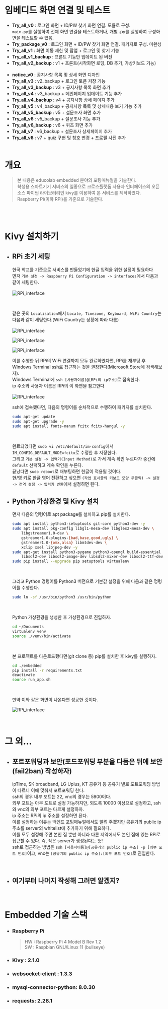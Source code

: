 # 임베디드 화면 연결 및 테스트

-   **Try_all_v0** : 로그인 화면 + ID/PW 찾기 화면 연결. 모듈로 구성. <br>
    `main.py`를 실행하여 전체 화면 연결을 테스트하거나, 개별 .py를 실행하여 구성화면을 테스트할 수 있음.<br>
-   **Try_package_v0** : 로그인 화면 + ID/PW 찾기 화면 연결. 패키지로 구성. 미완성<br>
-   **Try_all_v1** : 화면 이동 제한 및 팝업 + 로그인 및 찾기 기능 <br>
-   **Try_all_v1_backup** : 프론트 기능만 업데이트 된 버전<br>
-   **Try_all_v2_backup** : v1 + 프론트(시작화면 로딩, DB 추가, 가상키보드 기능)<br>
    <br>
-   **notice_v0** : 공지사항 목록 및 상세 화면 디자인<br>
-   **Try_all_v3** : v2_backup + 로그인 토큰 저장 기능<br>
-   **Try_all_v3_backup** : v3 + 공지사항 목록 화면 추가<br>
-   **Try_all_v4** : v3_backup + 메인페이지 업데이트 기능 추가 <br>
-   **Try_all_v4_backup** : v4 + 공지사항 상세 페이지 추가<br>
-   **Try_all_v5** : v4_backup + 공지사항 목록 및 상세내용 보기 기능 추가 <br>
-   **Try_all_v5_backup** : v5 + 설문조사 화면 추가<br>
-   **Try_all_v6** : v5_backup + 설문조사 기능 추가<br>
-   **Try_all_v6_backup** : v6 + 퀴즈 화면 추가<br>
-   **Try_all_v7** : v6_backup + 설문조사 상세페이지 추가<br>
-   **Try_all_v8** : v7 + quiz 구현 및 칭호 변경 + 프로필 사진 추가<br>
    <br>

# 개요

> 본 내용은 educolab embedded 분야의 포팅매뉴얼을 기술한다.  
> 학생용 스마트기기 서비스의 일종으로 크로스플랫폼 사용자 인터페이스의 오픈소스 파이썬 라이브러리인 kivy를 이용하여 본 서비스를 제작하였다.  
> Raspberry Pi(이하 RPi)를 기준으로 기술한다.

<br>
<br>

# Kivy 설치하기

-   ## RPi 초기 세팅

    한국 학교를 기준으로 서비스를 만들었기에 한글 입력을 위한 설정이 필요하다  
     먼저 `기본 설정 -> Raspberry Pi Configuration -> interfaces`에서 다음과 같이 세팅한다.<br><br>
    ![RPi_interface](./README_pic/Interfaces.png)

      <br>

    같은 곳의 `Localisation`에서 `Locale, Timezone, Keyboard, WiFi Country`는 다음과 같이 세팅한다.(WiFi Country는 상황에 따라 다름)<br><br>
    ![RPi_interface](./README_pic/Locale.png)<br>

    ![RPi_interface](./README_pic/Timezone.png)<br>

    ![RPi_interface](./README_pic/Keyboard.png)<br>

    이를 수행한 뒤 RPi의 WiFi 연결까지 모두 완료하였다면, RPi를 재부팅 후 Windows Terminal ssh로 접근하는 것을 권장한다(Microsoft Store에 검색해보자).  
    Windows Terminal에 `ssh [사용자이름]@[RPi의 ip주소]`로 접속한다.  
    ip 주소와 사용자 이름은 RPi의 이 화면을 참고한다<br><br>
    ![RPi_interface](./README_pic/ifconfig.png)<br>

    ssh에 접속했다면, 다음의 명령어를 순차적으로 수행하여 패키지를 설치한다.<br>

    ```sh
    sudo apt-get update
    sudo apt-get upgrade -y
    sudo apt install fonts-nanum fcitx fcitx-hangul -y
    ```

      <br>

    완료되었다면 `sudo vi /etc/default/im-config`에서 `IM_CONFIG_DEFAULT_MODE=fcitx`로 수정한 후 저장한다.  
     그리고 `기본 설정 -> 입력기(Input Method)`로 가서 계속 확인 누르다가 중간에 `default` 선택하고 계속 확인을 누른다.  
     끝났다면 `sudo reboot`로 재부팅하면 한글이 적용될 것이다.  
     한/영 키로 한글 영어 전환하고 싶으면 `(작업 표시줄의 키보드 모양 우클릭) -> 설정 -> 전역 설정 -> 입력키 변환`에서 설정하면 된다.

-   ## Python 가상환경 및 Kivy 설치

    먼저 다음의 명령어로 apt package를 설치하고 pip를 설치한다.<br>

    ```sh
    sudo apt install python3-setuptools git-core python3-dev -y
    sudo apt install pkg-config libgl1-mesa-dev libgles2-mesa-dev \
        libgstreamer1.0-dev \
        gstreamer1.0-plugins-{bad,base,good,ugly} \
        gstreamer1.0-{omx,alsa} libmtdev-dev \
        xclip xsel libjpeg-dev -y
    sudo apt-get install python3-pygame python3-opengl build-essential python3-pip \
        libsdl2-dev libsdl2-image-dev libsdl2-mixer-dev libsdl2-ttf-dev
    sudo pip install --upgrade pip setuptools virtualenv
    ```

    <br>

    그리고 Python 명령어를 Python3 버전으로 기본값 설정을 위해 다음과 같은 명령어를 수행한다.

    ```sh
    sudo ln -sf /usr/bin/python3 /usr/bin/python
    ```

    <br>

    Python 가상환경을 생성한 후 가상환경으로 진입하자.

    ```sh
    cd ~/Documents
    virtualenv venv
    source ./venv/bin/activate
    ```

    <br>

    본 프로젝트를 다운로드했다면(git clone 등) pip를 설치한 후 kivy를 실행하자.

    ```sh
    cd ./embedded
    pip install -r requirements.txt
    deactivate
    source run_app.sh
    ```

    <br>

    만약 이와 같은 화면이 나온다면 성공한 것이다.<br>

    ![RPi_interface](./README_pic/Login_page.png)<br>

    <br>

# 그 외...

-   ## 포트포워딩과 보안(포드포워딩 부분을 다듬은 뒤에 보안(fail2ban) 작성하자)

    ipTime, SK broadband, LG Uplus, KT 공유기 등 공유기 별로 포트포워딩 방법이 다르니 이에 맞춰서 포트포워딩 한다.  
    ssh의 경우 내부 포트는 22, vnc의 경우는 5900이다.  
    외부 포트는 아무 포트로 설정 가능하지만, 되도록 10000 이상으로 설정하고, ssh와 vnc의 외부 포트는 다르게 설정하자.  
    ip 주소는 RPi의 ip 주소를 설정하면 된다.  
    이를 설정하는 이유는 백엔드 포팅매뉴얼에서도 알려 주겠지만 공유기의 public ip 주소를 server의 whitelist에 추가하기 위해 필요하다.  
    이를 모두 설정해 주면 본인 집 뿐만 아니라 다른 지역에서도 본인 집에 있는 RPi로 접근할 수 있다. 즉, 작은 server가 생성된다는 뜻!  
    ssh로 접근하는 방법은 `ssh [사용자이름]@[공유기의 public ip 주소] -p [외부 포트 번호]`이고, vnc는 `[공유기의 public ip 주소]:[외부 포트 번호]`로 진입한다.

    <br>

-   ## 여기부터 나머지 작성해 그러면 알겠지?

    <br>

# Embedded 기술 스택

-   ### Raspberry Pi
    > HW : Raspberry Pi 4 Model B Rev 1.2  
    > SW : Raspbian GNU/Linux 11 (bullseye)
-   ### Kivy : 2.1.0
-   ### websocket-client : 1.3.3
-   ### mysql-connector-python: 8.0.30
-   ### requests: 2.28.1
